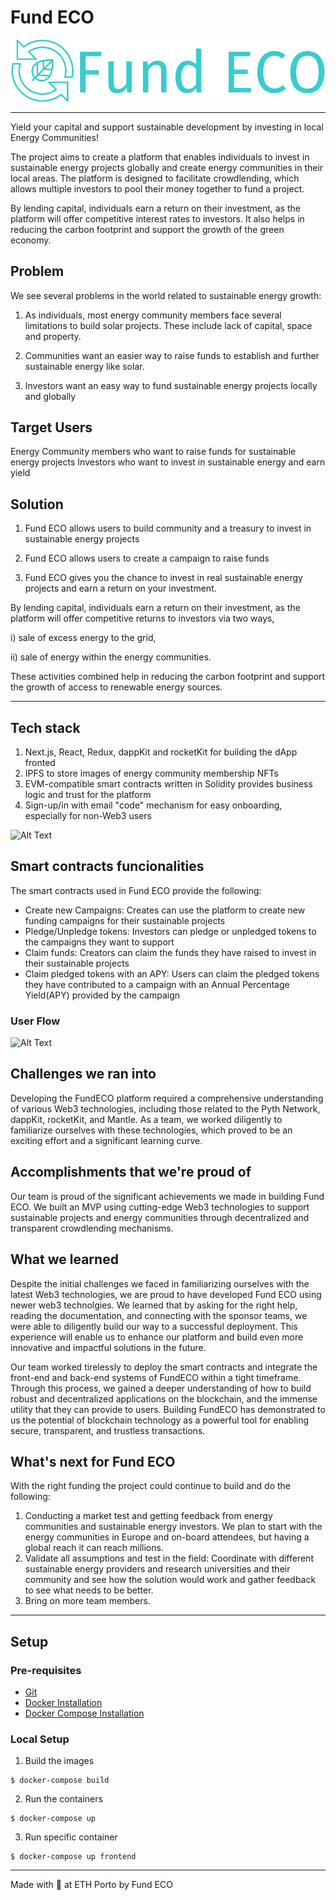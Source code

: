 # Fund ECO

![FundECO Logo](./services/frontend/public/fundeco-logo.png)

____________________
Yield your capital and support sustainable development by investing in local Energy Communities!

The project aims to create a platform that enables individuals to invest in sustainable energy projects globally and create energy communities in their local areas. The platform is designed to facilitate crowdlending, which allows multiple investors to pool their money together to fund a project. 

By lending capital, individuals earn a return on their investment, as the platform will offer competitive interest rates to investors. It also helps in reducing the carbon footprint and support the growth of the green economy.

## Problem

We see several problems in the world related to sustainable energy growth:

1. As individuals, most energy community members face several limitations to build solar projects. These include lack of capital, space and property.

2. Communities want an easier way to raise funds to establish and further sustainable energy like solar.

3. Investors want an easy way to fund sustainable energy projects locally and globally

## Target Users

Energy Community members who want to raise funds for sustainable energy projects
Investors who want to invest in sustainable energy and earn yield

## Solution

1. Fund ECO allows users to build community and a treasury to invest in sustainable energy projects 

2. Fund ECO allows users to create a campaign to raise funds

3. Fund ECO gives you the chance to invest in real sustainable energy projects and earn a return on your investment. 

By lending capital, individuals earn a return on their investment, as the platform will offer competitive returns to investors via two ways, 

i) sale of excess energy to the grid, 

ii) sale of energy within the energy communities. 

These activities combined help in reducing the carbon footprint and support the growth of access to renewable energy sources.
___________________
## Tech stack

1.	Next.js, React, Redux, dappKit and rocketKit for building the dApp fronted 
2.	IPFS to store images of energy community membership NFTs
3.	EVM-compatible smart contracts written in Solidity provides business logic and trust for the platform
4.	Sign-up/in with email "code" mechanism for easy onboarding, especially for non-Web3 users

![Alt Text](https://gateway.ipfs.io/ipfs/bafkreigygl7zdexojy5nlb2fkarfhs2al73vq3d5egwtovtjf4gaqd7xm4)

## Smart contracts funcionalities

The smart contracts used in Fund ECO provide the following:

- Create new Campaigns: Creates can use the platform to create new funding campaigns for their sustainable projects
- Pledge/Unpledge tokens: Investors can pledge or unpledged tokens to the campaigns they want to support
- Claim funds: Creators can claim the funds they have raised to invest in their sustainable projects
- Claim pledged tokens with an APY:  Users can claim the pledged tokens they have contributed to a campaign with an Annual Percentage Yield(APY) provided by the campaign

### User Flow
![Alt Text](https://gateway.ipfs.io/ipfs/bafkreigm2j5cktpny3jgdb5dxs2rvlswaxaf2pepvoy7uxfvpsockozigy)

## Challenges we ran into

Developing the FundECO platform required a comprehensive understanding of various Web3 technologies, including those related to the Pyth Network, dappKit, rocketKit, and Mantle. As a team, we worked diligently to familiarize ourselves with these technologies, which proved to be an exciting effort and a significant learning curve.  

## Accomplishments that we're proud of

Our team is proud of the significant achievements we made in building Fund ECO. We built an MVP using cutting-edge Web3 technologies to support sustainable projects and energy communities through decentralized and transparent crowdlending mechanisms.

## What we learned

Despite the initial challenges we faced in familiarizing ourselves with the latest Web3 technologies, we are proud to have developed Fund ECO using newer web3 technolgies.  We learned that by asking for the right help, reading the documentation, and connecting with the sponsor teams, we were able to diligently build our way to a successful deployment. This experience will enable us to enhance our platform and build even more innovative and impactful solutions in the future.

Our team worked tirelessly to deploy the smart contracts and integrate the front-end and back-end systems of FundECO within a tight timeframe. Through this process, we gained a deeper understanding of how to build robust and decentralized applications on the blockchain, and the immense utility that they can provide to users. Building FundECO has demonstrated to us the potential of blockchain technology as a powerful tool for enabling secure, transparent, and trustless transactions.

## What's next for Fund ECO
With the right funding the project could continue to build and do the following:
1.	Conducting a market test and getting feedback from energy communities and sustainable energy investors. We plan to start with the energy communities in Europe and on-board attendees, but having a global reach it can reach millions.
2.	Validate all assumptions and test in the field: Coordinate with different sustainable energy providers and research universities and their community and see how the solution would work and gather feedback to see what needs to be better. 
3.	Bring on more team members.

____________________
## Setup

### Pre-requisites

- [Git](https://git-scm.com/book/en/v2/Getting-Started-Installing-Git)
- [Docker Installation](https://docs.docker.com/engine/install/)
- [Docker Compose Installation](https://docs.docker.com/compose/install/)

### Local Setup

1. Build the images

```
$ docker-compose build
```

2. Run the containers

```
$ docker-compose up
```

3. Run specific container

```
$ docker-compose up frontend
```



-----

Made with 💚 at ETH Porto by Fund ECO
